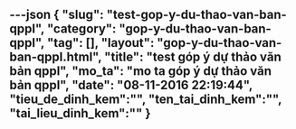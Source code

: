 ---json
{
    "slug": "test-gop-y-du-thao-van-ban-qppl",
    "category": "gop-y-du-thao-van-ban-qppl",
    "tag": [],
    "layout": "gop-y-du-thao-van-ban-qppl.html",
    "title": "test góp ý dự thảo văn bản qppl",
    "mo_ta": "mo ta góp ý dự thảo văn bản qppl",
    "date": "08-11-2016 22:19:44",
    "tieu_de_dinh_kem":"",
    "ten_tai_dinh_kem":"",
    "tai_lieu_dinh_kem":""
}
---
